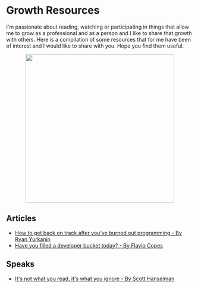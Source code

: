 # Growth Resources

I'm passionate about reading, watching or participating in things that allow me to grow as a professional and as a person and I like to share that growth with others. Here is a compilation of some resources that for me have been of interest and I would like to share with you. Hope you find them useful.

<p align="center">
    <img src="https://i.postimg.cc/cCSgd3JK/294.jpg" height="400" width="400" />
</p>


## Articles
* [How to get back on track after you’ve burned out programming - By Ryan Yurkanin](https://medium.freecodecamp.org/how-to-get-back-on-track-after-youve-burned-out-programming-a04ccafeefd6)
* [Have you filled a developer bucket today? - By Flavio Copes ](https://medium.freecodecamp.org/have-you-filled-a-developer-bucket-today-93acdf4b4356)

## Speaks
* [It's not what you read, it's what you ignore - By Scott Hanselman](https://www.youtube.com/watch?v=IWPgUn8tL8s&t=435s)
